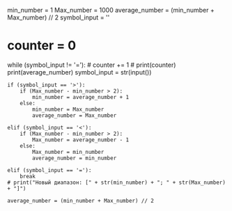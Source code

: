 min_number = 1
Max_number = 1000
average_number = (min_number + Max_number) // 2
symbol_input = ''
# counter = 0

while (symbol_input != '='):
    # counter += 1
    # print(counter)
    print(average_number)
    symbol_input = str(input())

    if (symbol_input == '>'):
        if (Max_number - min_number > 2):
            min_number = average_number + 1
        else:
            min_number = Max_number
            average_number = Max_number

    elif (symbol_input == '<'):
        if (Max_number - min_number > 2):
            Max_number = average_number - 1
        else:
            Max_number = min_number
            average_number = min_number

    elif (symbol_input == '='):
        break
    # print("Новый диапазон: [" + str(min_number) + "; " + str(Max_number) + "]")

    average_number = (min_number + Max_number) // 2
